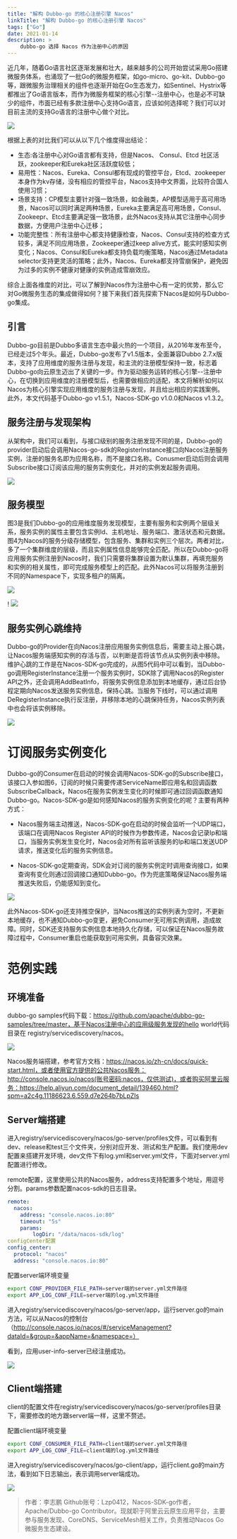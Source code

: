```yaml
---
title: "解构 Dubbo-go 的核心注册引擎 Nacos"
linkTitle: "解构 Dubbo-go 的核心注册引擎 Nacos"
tags: ["Go"]
date: 2021-01-14
description: >
    dubbo-go 选择 Nacos 作为注册中心的原因
---
```


近几年，随着Go语言社区逐渐发展和壮大，越来越多的公司开始尝试采用Go搭建微服务体系，也涌现了一批Go的微服务框架，如go-micro、go-kit、Dubbo-go等，跟微服务治理相关的组件也逐渐开始在Go生态发力，如Sentinel、Hystrix等都推出了Go语言版本，而作为微服务框架的核心引擎--注册中心，也是必不可缺少的组件，市面已经有多款注册中心支持Go语言，应该如何选择呢？我们可以对目前主流的支持Go语言的注册中心做个对比。

![](/imgs/blog/dubbo-go/nacos/p1.png)

根据上表的对比我们可以从以下几个维度得出结论：

- 生态:各注册中心对Go语言都有支持，但是Nacos、 Consul、Etcd 社区活跃，zookeeper和Eureka社区活跃度较低；
- 易用性：Nacos、Eureka、Consul都有现成的管控平台，Etcd、zookeeper本身作为kv存储，没有相应的管控平台，Nacos支持中文界面，比较符合国人使用习惯；
- 场景支持：CP模型主要针对强一致场景，如金融类，AP模型适用于高可用场景，Nacos可以同时满足两种场景，Eureka主要满足高可用场景，Consul、Zookeepr、Etcd主要满足强一致场景，此外Nacos支持从其它注册中心同步数据，方便用户注册中心迁移；
- 功能完整性：所有注册中心都支持健康检查，Nacos、Consul支持的检查方式较多，满足不同应用场景，Zookeeper通过keep alive方式，能实时感知实例变化；Nacos、Consul和Eureka都支持负载均衡策略，Nacos通过Metadata selector支持更灵活的策略；此外，Nacos、Eureka都支持雪崩保护，避免因为过多的实例不健康对健康的实例造成雪崩效应。

综合上面各维度的对比，可以了解到Nacos作为注册中心有一定的优势，那么它对Go微服务生态的集成做得如何？接下来我们首先探索下Nacos是如何与Dubbo-go集成。

## 引言

Dubbo-go目前是Dubbo多语言生态中最火热的一个项目，从2016年发布至今，已经走过5个年头。最近，Dubbo-go发布了v1.5版本，全面兼容Dubbo 2.7.x版本，支持了应用维度的服务注册与发现，和主流的注册模型保持一致，标志着Dubbo-go向云原生迈出了关键的一步。作为驱动服务运转的核心引擎--注册中心，在切换到应用维度的注册模型后，也需要做相应的适配，本文将解析如何以Nacos为核心引擎实现应用维度的服务注册与发现，并且给出相应的实践案例。此外，本文代码基于Dubbo-go v1.5.1，Nacos-SDK-go v1.0.0和Nacos v1.3.2。

## 服务注册与发现架构

从架构中，我们可以看到，与接口级别的服务注册发现不同的是，Dubbo-go的provider启动后会调用Nacos-go-sdk的RegisterInstance接口向Nacos注册服务实例，注册的服务名即为应用名称，而不是接口名称。Conusmer启动后则会调用Subscribe接口订阅该应用的服务实例变化，并对的实例发起服务调用。

![](/imgs/blog/dubbo-go/nacos/p2.png)

## 服务模型

图3是我们Dubbo-go的应用维度服务发现模型，主要有服务和实例两个层级关系，服务实例的属性主要包含实例Id、主机地址、服务端口、激活状态和元数据。图4为Nacos的服务分级存储模型，包含服务、集群和实例三个层次。两者对比，多了一个集群维度的层级，而且实例属性信息能够完全匹配。所以在Dubbo-go将应用服务实例注册到Nacos时，我们只需要将集群设置为默认集群，再填充服务和实例的相关属性，即可完成服务模型上的匹配。此外Nacos可以将服务注册到不同的Namespace下，实现多租户的隔离。 

![](/imgs/blog/dubbo-go/nacos/p3.png)

!
![](/imgs/blog/dubbo-go/nacos/p4.png)

## 服务实例心跳维持

Dubbo-go的Provider在向Nacos注册应用服务实例信息后，需要主动上报心跳，让Nacos服务端感知实例的存活与否，以判断是否将该节点从实例列表中移除。维护心跳的工作是在Nacos-SDK-go完成的，从图5代码中可以看到，当Dubbo-go调用RegisterInstance注册一个服务实例时，SDK除了调用Nacos的Register API之外，还会调用AddBeatInfo，将服务实例信息添加到本地缓存，通过后台协程定期向Nacos发送服务实例信息，保持心跳。当服务下线时，可以通过调用DeRegisterInstance执行反注册，并移除本地的心跳保持任务，Nacos实例列表中也会将该实例移除。

![](/imgs/blog/dubbo-go/nacos/p5.png)

# 订阅服务实例变化

Dubbo-go的Consumer在启动的时候会调用Nacos-SDK-go的Subscribe接口，该接口入参如图6，订阅的时候只需要传递ServiceName即应用名和回调函数SubscribeCallback，Nacos在服务实例发生变化的时候即可通过回调函数通知Dubbo-go。Nacos-SDK-go是如何感知Nacos的服务实例变化的呢？主要有两种方式：

- Nacos服务端主动推送，Nacos-SDK-go在启动的时候会监听一个UDP端口，该端口在调用Nacos Register API的时候作为参数传递，Nacos会记录Ip和端口，当服务实例发生变化时，Nacos会对所有监听该服务的Ip和端口发送UDP请求，推送变化后的服务实例信息。

- Nacos-SDK-go定期查询，SDK会对订阅的服务实例定时调用查询接口，如果查询有变化则通过回调接口通知Dubbo-go。作为兜底策略保证Nacos服务端推送失败后，仍能感知到变化。

![](/imgs/blog/dubbo-go/nacos/p6.png)

此外Nacos-SDK-go还支持推空保护，当Nacos推送的实例列表为空时，不更新本地缓存，也不通知Dubbo-go变更，避免Consumer无可用实例调用，造成故障。同时，SDK还支持服务实例信息本地持久化存储，可以保证在Nacos服务故障过程中，Consumer重启也能获取到可用实例，具备容灾效果。

# 范例实践

## 环境准备

dubbo-go samples代码下载：https://github.com/apache/dubbo-go-samples/tree/master，基于Nacos注册中心的应用级服务发现的hello world代码目录在 registry/servicediscovery/nacos。

![](/imgs/blog/dubbo-go/nacos/p7.png)

Nacos服务端搭建，参考官方文档：https://nacos.io/zh-cn/docs/quick-start.html，或者使用官方提供的公共Nacos服务：http://console.nacos.io/nacos(账号密码:nacos，仅供测试)，或者购买阿里云服务：https://help.aliyun.com/document_detail/139460.html?spm=a2c4g.11186623.6.559.d7e264b7bLpZIs

## Server端搭建

进入registry/servicediscovery/nacos/go-server/profiles文件，可以看到有dev、release和test三个文件夹，分别对应开发、测试和生产配置。我们使用dev配置来搭建开发环境，dev文件下有log.yml和server.yml文件，下面对server.yml配置进行修改。

remote配置，这里使用公共的Nacos服务，address支持配置多个地址，用逗号分割。params参数配置nacos-sdk的日志目录。

```Yaml
remote:
  nacos:
    address: "console.nacos.io:80"
    timeout: "5s"
    params:
        logDir: "/data/nacos-sdk/log"
configCenter配置
config_center:
  protocol: "nacos"
  address: "console.nacos.io:80"
```

配置server端环境变量

```Bash
export CONF_PROVIDER_FILE_PATH=server端的server.yml文件路径
export APP_LOG_CONF_FILE=server端的log.yml文件路径
```

进入registry/servicediscovery/nacos/go-server/app，运行server.go的main方法，可以从Nacos的控制台（http://console.nacos.io/nacos/#/serviceManagement?dataId=&group=&appName=&namespace=）

看到，应用user-info-server已经注册成功。

![](/imgs/blog/dubbo-go/nacos/p8.png)

## Client端搭建

client的配置文件在registry/servicediscovery/nacos/go-server/profiles目录下，需要修改的地方跟server端一样，这里不赘述。

配置client端环境变量

```Bash
export CONF_CONSUMER_FILE_PATH=client端的server.yml文件路径
export APP_LOG_CONF_FILE=client端的log.yml文件路径
```

进入registry/servicediscovery/nacos/go-client/app，运行client.go的main方法，看到如下日志输出，表示调用server端成功。

![](/imgs/blog/dubbo-go/nacos/p9.png)

> 作者：李志鹏 Github账号：Lzp0412，Nacos-SDK-go作者，Apache/Dubbo-go Contributor。现就职于阿里云云原生应用平台，主要参与服务发现、CoreDNS、ServiceMesh相关工作，负责推动Nacos Go微服务生态建设。